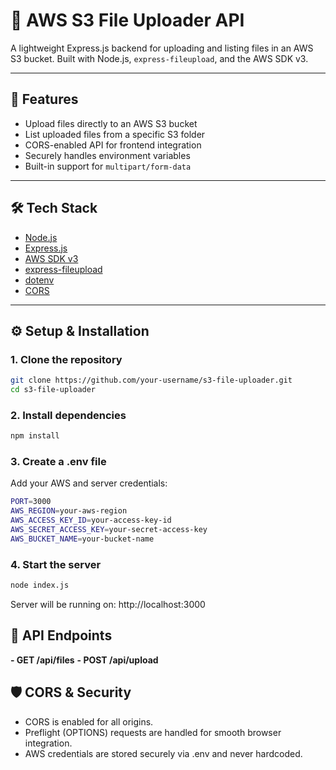 # 📁 AWS S3 File Uploader API

A lightweight Express.js backend for uploading and listing files in an AWS S3 bucket. Built with Node.js, `express-fileupload`, and the AWS SDK v3.

---

## 🚀 Features

- Upload files directly to an AWS S3 bucket
- List uploaded files from a specific S3 folder
- CORS-enabled API for frontend integration
- Securely handles environment variables
- Built-in support for `multipart/form-data`

---

## 🛠️ Tech Stack

- [Node.js](https://nodejs.org/)
- [Express.js](https://expressjs.com/)
- [AWS SDK v3](https://docs.aws.amazon.com/AWSJavaScriptSDK/v3/latest/)
- [express-fileupload](https://www.npmjs.com/package/express-fileupload)
- [dotenv](https://www.npmjs.com/package/dotenv)
- [CORS](https://www.npmjs.com/package/cors)

---

## ⚙️ Setup & Installation

### 1. Clone the repository

```bash
git clone https://github.com/your-username/s3-file-uploader.git
cd s3-file-uploader
```


### 2. Install dependencies

```bash
npm install
```

### 3. Create a .env file


Add your AWS and server credentials:

```bash
PORT=3000
AWS_REGION=your-aws-region
AWS_ACCESS_KEY_ID=your-access-key-id
AWS_SECRET_ACCESS_KEY=your-secret-access-key
AWS_BUCKET_NAME=your-bucket-name
```


### 4. Start the server

```bash
node index.js
```

Server will be running on: http://localhost:3000

## 📂 API Endpoints

**- GET /api/files**
**- POST /api/upload**

## 🛡️ CORS & Security

- CORS is enabled for all origins.
- Preflight (OPTIONS) requests are handled for smooth browser integration.
- AWS credentials are stored securely via .env and never hardcoded.



